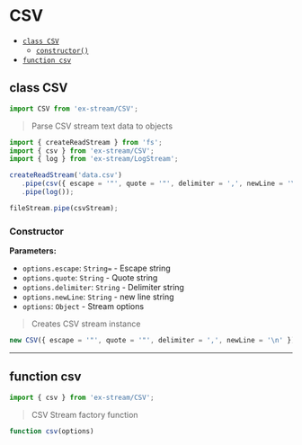 # CSV

- [`class CSV`](#class-csv)
  - [`constructor()`](#csv-constructor-constructor)
- [`function csv`](#function-csv)

<a id="class-csv"></a><h2>class CSV</h2>
``` javascript
import CSV from 'ex-stream/CSV';
```
> Parse CSV stream text data to objects



``` javascript
import { createReadStream } from 'fs';
import { csv } from 'ex-stream/CSV';
import { log } from 'ex-stream/LogStream';

createReadStream('data.csv')
   .pipe(csv({ escape = '"', quote = '"', delimiter = ',', newLine = '\n' }))
   .pipe(log());

fileStream.pipe(csvStream);
```



<h3>Constructor</h3>
<a id="csv-constructor-constructor"></a>


**Parameters:**

- `options.escape`: `String=` - Escape string
- `options.quote`: `String` - Quote string
- `options.delimiter`: `String` - Delimiter string
- `options.newLine`: `String` - new line string
- `options`: `Object` - Stream options



> Creates CSV stream instance


``` javascript
new CSV({ escape = '"', quote = '"', delimiter = ',', newLine = '\n' });
```


---

<a id="function-csv"></a><h2>function csv</h2>
``` javascript
import { csv } from 'ex-stream/CSV';
```
> CSV Stream factory function

``` javascript
function csv(options)
```

